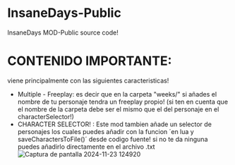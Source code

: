 # InsaneDays-Public
InsaneDays MOD-Public source code!

# CONTENIDO IMPORTANTE:
viene principalmente con las siguientes caracteristicas!
* Multiple - Freeplay: es decir que en la carpeta "weeks/" si añades el nombre de tu personaje
  tendra un freeplay propio! (si ten en cuenta que el nombre de la carpeta debe ser el mismo que el del personaje en el characterSelector!)
* CHARACTER SELECTOR! : Este mod tambien añade un selector de personajes los cuales puedes añadir con la funcion ´en lua y saveCharactersToFile()´ desde codigo fuente! si no te da ninguna puedes añadirlo directamente en el archivo .txt
![Captura de pantalla 2024-11-23 124920](https://github.com/user-attachments/assets/448c7483-bd61-45f3-8525-f1b29fde861c)
